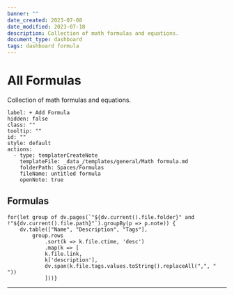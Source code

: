 ```yaml
---
banner: ""
date_created: 2023-07-08
date_modified: 2023-07-18
description: Collection of math formulas and equations.
document_type: dashboard
tags: dashboard formula
---
```


# All Formulas

Collection of math formulas and equations.

```meta-bind-button
label: + Add Formula
hidden: false
class: ""
tooltip: ""
id: ""
style: default
actions:
  - type: templaterCreateNote
    templateFile: _data_/templates/general/Math formula.md
    folderPath: Spaces/Formulas
    fileName: untitled formula
    openNote: true

```

## Formulas

```dataviewjs
for(let group of dv.pages(`"${dv.current().file.folder}" and !"${dv.current().file.path}"`).groupBy(p => p.note)) {
	dv.table(["Name", "Description", "Tags"], 
		group.rows 
			.sort(k => k.file.ctime, 'desc')
			.map(k => [
			k.file.link, 
			k['description'],
			dv.span(k.file.tags.values.toString().replaceAll(",", " "))
			]))}
```


---
